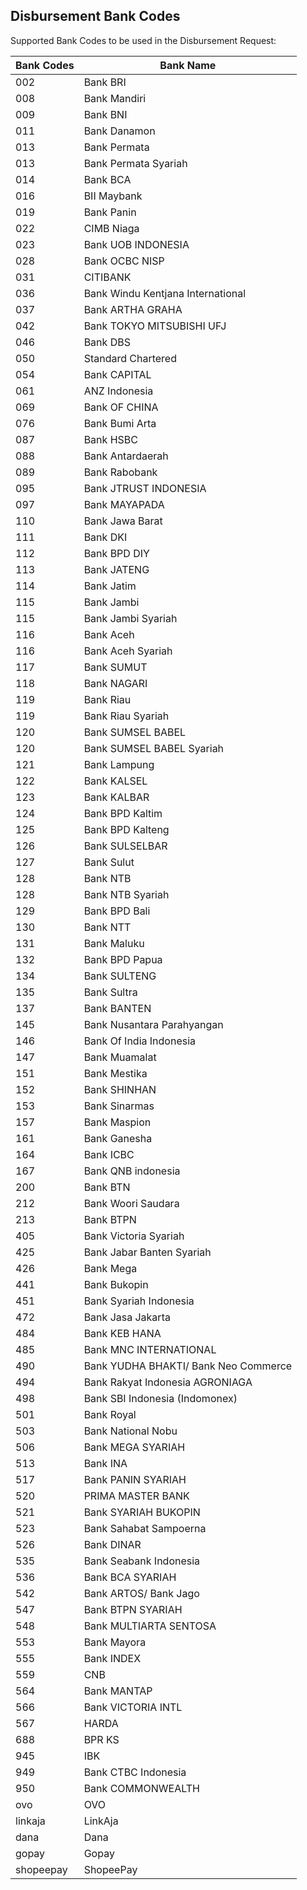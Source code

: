 ## Disbursement Bank Codes

Supported Bank Codes to be used in the Disbursement Request:

Bank Codes | Bank Name
---------- | ---------
002	| Bank BRI
008	| Bank Mandiri
009	| Bank BNI
011	| Bank Danamon
013	| Bank Permata
013 | Bank Permata Syariah
014	| Bank BCA
016	| BII Maybank
019	| Bank Panin
022	| CIMB Niaga
023	| Bank UOB INDONESIA
028	| Bank OCBC NISP
031	| CITIBANK
036	| Bank Windu Kentjana International
037	| Bank ARTHA GRAHA
042	| Bank TOKYO MITSUBISHI UFJ
046	| Bank DBS
050	| Standard Chartered
054	| Bank CAPITAL
061	| ANZ Indonesia
069	| Bank OF CHINA
076	| Bank Bumi Arta
087 | Bank HSBC
088	| Bank Antardaerah
089	| Bank Rabobank
095	| Bank JTRUST INDONESIA
097	| Bank MAYAPADA
110	| Bank Jawa Barat
111	| Bank DKI
112	| Bank BPD DIY
113	| Bank JATENG
114	| Bank Jatim
115	| Bank Jambi
115 | Bank Jambi Syariah
116	| Bank Aceh
116 | Bank Aceh Syariah
117	| Bank SUMUT
118	| Bank NAGARI
119	| Bank Riau
119 | Bank Riau Syariah
120	| Bank SUMSEL BABEL
120 | Bank SUMSEL BABEL Syariah
121	| Bank Lampung
122	| Bank KALSEL
123	| Bank KALBAR
124	| Bank BPD Kaltim
125	| Bank BPD Kalteng
126	| Bank SULSELBAR
127	| Bank Sulut
128	| Bank NTB
128 | Bank NTB Syariah
129	| Bank BPD Bali
130	| Bank NTT
131	| Bank Maluku
132	| Bank BPD Papua
134	| Bank SULTENG
135	| Bank Sultra
137	| Bank BANTEN
145	| Bank Nusantara Parahyangan
146	| Bank Of India Indonesia
147	| Bank Muamalat
151	| Bank Mestika
152	| Bank SHINHAN
153	| Bank Sinarmas
157	| Bank Maspion
161	| Bank Ganesha
164	| Bank ICBC
167	| Bank QNB indonesia
200	| Bank BTN
212	| Bank Woori Saudara
213	| Bank BTPN
405	| Bank Victoria Syariah
425	| Bank Jabar Banten Syariah
426	| Bank Mega
441	| Bank Bukopin
451	| Bank Syariah Indonesia
472	| Bank Jasa Jakarta
484	| Bank KEB HANA
485	| Bank MNC INTERNATIONAL
490	| Bank YUDHA BHAKTI/ Bank Neo Commerce
494	| Bank Rakyat Indonesia AGRONIAGA
498	| Bank SBI Indonesia (Indomonex)
501	| Bank Royal
503	| Bank National Nobu
506	| Bank MEGA SYARIAH
513	| Bank INA
517	| Bank PANIN SYARIAH
520	| PRIMA MASTER BANK
521	| Bank SYARIAH BUKOPIN
523	| Bank Sahabat Sampoerna
526	| Bank DINAR
535	| Bank Seabank Indonesia
536	| Bank BCA SYARIAH
542	| Bank ARTOS/ Bank Jago
547	| Bank BTPN SYARIAH
548	| Bank MULTIARTA SENTOSA
553	| Bank Mayora
555	| Bank INDEX
559	| CNB
564	| Bank MANTAP
566	| Bank VICTORIA INTL
567	| HARDA
688 | BPR KS
945	| IBK
949	| Bank CTBC Indonesia
950	| Bank COMMONWEALTH
ovo | OVO
linkaja | LinkAja
dana    | Dana
gopay	| Gopay
shopeepay   | ShopeePay

